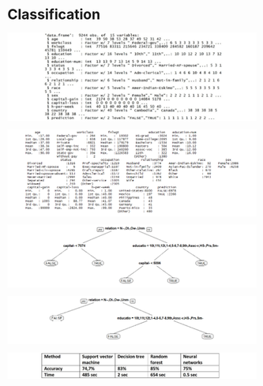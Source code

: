 # Classification

<p align="center">

  ![](imgs/1.jpg?raw=true) <br />

  ![](imgs/2.png?raw=true)
  
  ![](imgs/3.png?raw=true)

  ![](imgs/4.png?raw=true)

  ![](imgs/5.jpg?raw=true)
</p>

